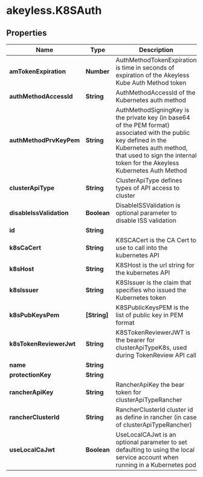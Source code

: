 # akeyless.K8SAuth

## Properties

Name | Type | Description | Notes
------------ | ------------- | ------------- | -------------
**amTokenExpiration** | **Number** | AuthMethodTokenExpiration is time in seconds of expiration of the Akeyless Kube Auth Method token | [optional] 
**authMethodAccessId** | **String** | AuthMethodAccessId of the Kubernetes auth method | [optional] 
**authMethodPrvKeyPem** | **String** | AuthMethodSigningKey is the private key (in base64 of the PEM format) associated with the public key defined in the Kubernetes auth method, that used to sign the internal token for the Akeyless Kubernetes Auth Method | [optional] 
**clusterApiType** | **String** | ClusterApiType defines types of API access to cluster | [optional] 
**disableIssValidation** | **Boolean** | DisableISSValidation is optional parameter to disable ISS validation | [optional] 
**id** | **String** |  | [optional] 
**k8sCaCert** | **String** | K8SCACert is the CA Cert to use to call into the kubernetes API | [optional] 
**k8sHost** | **String** | K8SHost is the url string for the kubernetes API | [optional] 
**k8sIssuer** | **String** | K8SIssuer is the claim that specifies who issued the Kubernetes token | [optional] 
**k8sPubKeysPem** | **[String]** | K8SPublicKeysPEM is the list of public key in PEM format | [optional] 
**k8sTokenReviewerJwt** | **String** | K8STokenReviewerJWT is the bearer for clusterApiTypeK8s, used during TokenReview API call | [optional] 
**name** | **String** |  | [optional] 
**protectionKey** | **String** |  | [optional] 
**rancherApiKey** | **String** | RancherApiKey the bear token for clusterApiTypeRancher | [optional] 
**rancherClusterId** | **String** | RancherClusterId cluster id as define in rancher (in case of clusterApiTypeRancher) | [optional] 
**useLocalCaJwt** | **Boolean** | UseLocalCAJwt is an optional parameter to set defaulting to using the local service account when running in a Kubernetes pod | [optional] 


